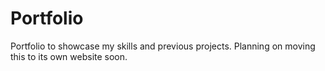 # Portfolio
Portfolio to showcase my skills and previous projects. Planning on moving this to its own website soon.
